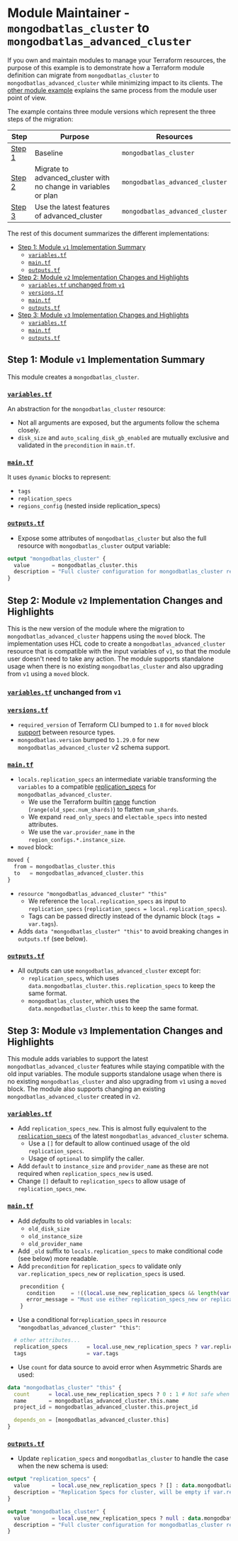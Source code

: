 # Module Maintainer - `mongodbatlas_cluster` to `mongodbatlas_advanced_cluster`

If you own and maintain modules to manage your Terraform resources, the purpose of this example is to demonstrate how a Terraform module definition can migrate from `mongodbatlas_cluster` to `mongodbatlas_advanced_cluster` while minimizing impact to its clients. The [other module example](https://github.com/mongodb/terraform-provider-mongodbatlas/tree/master/examples/migrate_cluster_to_advanced_cluster/module_user) explains the same process from the module user point of view.

The example contains three module versions which represent the three steps of the migration:

Step | Purpose | Resources
--- | --- | ---
[Step 1](./v1) | Baseline | `mongodbatlas_cluster`
[Step 2](./v2) | Migrate to advanced_cluster with no change in variables or plan | `mongodbatlas_advanced_cluster`
[Step 3](./v3) | Use the latest features of advanced_cluster | `mongodbatlas_advanced_cluster`

The rest of this document summarizes the different implementations:

- [Step 1: Module `v1` Implementation Summary](#step-1-module-v1-implementation-summary)
  - [`variables.tf`](#variablestf)
  - [`main.tf`](#maintf)
  - [`outputs.tf`](#outputstf)
- [Step 2: Module `v2` Implementation Changes and Highlights](#step-2-module-v2-implementation-changes-and-highlights)
  - [`variables.tf` unchanged from `v1`](#variablestf-unchanged-from-v1)
  - [`versions.tf`](#versionstf)
  - [`main.tf`](#maintf-1)
  - [`outputs.tf`](#outputstf-1)
- [Step 3: Module `v3` Implementation Changes and Highlights](#step-3-module-v3-implementation-changes-and-highlights)
  - [`variables.tf`](#variablestf-1)
  - [`main.tf`](#maintf-2)
  - [`outputs.tf`](#outputstf-2)


## Step 1: Module `v1` Implementation Summary

This module creates a `mongodbatlas_cluster`.

### [`variables.tf`](v1/variables.tf)

An abstraction for the `mongodbatlas_cluster` resource:
- Not all arguments are exposed, but the arguments follow the schema closely.
- `disk_size` and `auto_scaling_disk_gb_enabled` are mutually exclusive and validated in the `precondition` in `main.tf`.

### [`main.tf`](v1/main.tf)

It uses `dynamic` blocks to represent:
- `tags`
- `replication_specs`
- `regions_config` (nested inside replication_specs)

### [`outputs.tf`](v1/outputs.tf)

- Expose some attributes of `mongodbatlas_cluster` but also the full resource with `mongodbatlas_cluster` output variable:
```terraform
output "mongodbatlas_cluster" {
  value       = mongodbatlas_cluster.this
  description = "Full cluster configuration for mongodbatlas_cluster resource"
}
```

## Step 2: Module `v2` Implementation Changes and Highlights

This is the new version of the module where the migration to `mongodbatlas_advanced_cluster` happens using the `moved` block. The implementation uses HCL code to create a `mongodbatlas_advanced_cluster` resource that is compatible with the input variables of `v1`, so that the module user doesn't need to take any action.
The module supports standalone usage when there is no existing `mongodbatlas_cluster` and also upgrading from `v1` using a `moved` block.

### [`variables.tf`](v2/variables.tf) unchanged from `v1`

### [`versions.tf`](v2/versions.tf)
- `required_version` of Terraform CLI bumped to `1.8` for `moved` block [support](https://developer.hashicorp.com/terraform/plugin/framework/resources/state-move) between resource types.
- `mongodbatlas.version` bumped to `1.29.0` for new `mongodbatlas_advanced_cluster` v2 schema support.

### [`main.tf`](v2/main.tf)
- `locals.replication_specs` an intermediate variable transforming the `variables` to a compatible [replication_specs](https://registry.terraform.io/providers/mongodb/mongodbatlas/latest/docs/resources/advanced_cluster%2520%2528preview%2520provider%25202.0.0%2529#replication_specs-1) for `mongodbatlas_advanced_cluster`.
  - We use the Terraform builtin [range](https://developer.hashicorp.com/terraform/language/functions/range) function (`range(old_spec.num_shards)`) to flatten `num_shards`.
  - We expand `read_only_specs` and `electable_specs` into nested attributes.
  - We use the `var.provider_name` in the `region_configs.*.instance_size`.
- `moved` block:
```terraform
moved {
  from = mongodbatlas_cluster.this
  to   = mongodbatlas_advanced_cluster.this
}
```
- `resource "mongodbatlas_advanced_cluster" "this"`
  - We reference the `local.replication_specs` as input to `replication_specs` (`replication_specs = local.replication_specs`).
  - Tags can be passed directly instead of the dynamic block (`tags = var.tags`).
- Adds `data "mongodbatlas_cluster" "this"` to avoid breaking changes in `outputs.tf` (see below).

### [`outputs.tf`](v2/outputs.tf)
- All outputs can use `mongodbatlas_advanced_cluster` except for:
  - `replication_specs`, which uses `data.mongodbatlas_cluster.this.replication_specs` to keep the same format.
  - `mongodbatlas_cluster`, which uses the `data.mongodbatlas_cluster.this` to keep the same format.


## Step 3: Module `v3` Implementation Changes and Highlights
This module adds variables to support the latest `mongodbatlas_advanced_cluster` features while staying compatible with the old input variables.
The module supports standalone usage when there is no existing `mongodbatlas_cluster` and also upgrading from `v1` using a `moved` block.
The module also supports changing an existing `mongodbatlas_advanced_cluster` created in `v2`.

### [`variables.tf`](v3/variables.tf)
- Add `replication_specs_new`. This is almost fully equivalent to the [`replication_specs`](https://registry.terraform.io/providers/mongodb/mongodbatlas/latest/docs/resources/advanced_cluster%2520%2528preview%2520provider%25202.0.0%2529#replication_specs-1) of the latest `mongodbatlas_advanced_cluster` schema.
  - Use a `[]` for default to allow continued usage of the old `replication_specs`.
  - Usage of `optional` to simplify the caller.
- Add `default` to `instance_size` and `provider_name` as these are not required when `replication_specs_new` is used.
- Change `[]` default to `replication_specs` to allow usage of `replication_specs_new`.

### [`main.tf`](v3/main.tf)
- Add *defaults* to old variables in `locals`:
  - `old_disk_size`
  - `old_instance_size`
  - `old_provider_name`
- Add `_old` suffix to `locals.replication_specs` to make conditional code (see below) more readable.
- Add `precondition` for `replication_specs` to validate only `var.replication_specs_new` or `replication_specs` is used.
```terraform
    precondition {
      condition     = !((local.use_new_replication_specs && length(var.replication_specs) > 0) || (!local.use_new_replication_specs && length(var.replication_specs) == 0))
      error_message = "Must use either replication_specs_new or replication_specs, not both."
    }
```
- Use a conditional for`replication_specs` in `resource "mongodbatlas_advanced_cluster" "this"`:
```terraform
  # other attributes...
  replication_specs      = local.use_new_replication_specs ? var.replication_specs_new : local.replication_specs_old
  tags                   = var.tags
```
- Use `count` for data source to avoid error when Asymmetric Shards are used:
```terraform
data "mongodbatlas_cluster" "this" {
  count      = local.use_new_replication_specs ? 0 : 1 # Not safe when Asymmetric Shards are used
  name       = mongodbatlas_advanced_cluster.this.name
  project_id = mongodbatlas_advanced_cluster.this.project_id

  depends_on = [mongodbatlas_advanced_cluster.this]
}
```

### [`outputs.tf`](v3/outputs.tf)
- Update `replication_specs` and `mongodbatlas_cluster` to handle the case when the new schema is used:
```terraform
output "replication_specs" {
  value       = local.use_new_replication_specs ? [] : data.mongodbatlas_cluster.this[0].replication_specs # updated
  description = "Replication Specs for cluster, will be empty if var.replication_specs_new is set"
}

output "mongodbatlas_cluster" {
  value       = local.use_new_replication_specs ? null : data.mongodbatlas_cluster.this[0] # updated
  description = "Full cluster configuration for mongodbatlas_cluster resource, will be null if var.replication_specs_new is set"
}
```

